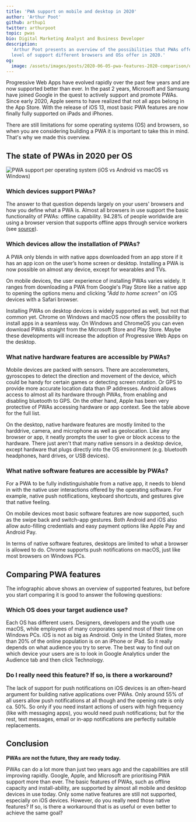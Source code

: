 ```yaml
---
title: 'PWA support on mobile and desktop in 2020'
author: 'Arthur Poot'
github: arthup1
twitter: arthurpoot
topic: pwas
bio: Digital Marketing Analyst and Business Developer
description:
  'Arthur Poot presents an overview of the possibilities that PWAs offer and the
  level of support different browsers and OSs offer in 2020.'
og:
  image: /assets/images/posts/2020-06-05-pwa-features-2020-comparison/og-image.png
---
```


Progressive Web Apps have evolved rapidly over the past few years and are now
supported better than ever. In the past 2 years, Microsoft and Samsung have
joined Google in the quest to actively support and promote PWAs. Since early
2020, Apple seems to have realized that not all apps belong in the App Store.
With the release of iOS 13, most basic PWA features are now finally fully
supported on iPads and iPhones.

There are still limitations for some operating systems (OS) and browsers, so
when you are considering building a PWA it is important to take this in mind.
That's why we made this overview.

<!--break-->

## The state of PWAs in 2020 per OS

![PWA support per operating system (iOS vs Android vs macOS vs Windows)](/assets/images/posts/2020-06-05-pwa-features-2020-comparison/infographic.png#@900-1800)

### Which devices support PWAs?

The answer to that question depends largely on your users' browsers and how you
define what a PWA is. Almost all browsers in use support the basic functionality
of PWAs: offline capability. 94.28% of people worldwide are using a browser
version that supports offline apps through service workers (see
[source](https://caniuse.com/#feat=serviceworkers)).

### Which devices allow the installation of PWAs?

A PWA only blends in with native apps downloaded from an app store if it has an
app icon on the user’s home screen or desktop. Installing a PWA is now possible
on almost any device, except for wearables and TVs.

On mobile devices, the user experience of installing PWAs varies widely. It
ranges from downloading a PWA from Google's Play Store like a native app to
opening the options menu and clicking _"Add to home screen"_ on iOS devices with
a Safari browser.

Installing PWAs on desktop devices is widely supported as well, but not that
common yet. Chrome on Windows and macOS now offers the possibility to install
apps in a seamless way. On Windows and ChromeOS you can even download PWAs
straight from the Microsoft Store and Play Store. Maybe these developments will
increase the adoption of Progressive Web Apps on the desktop.

### What native hardware features are accessible by PWAs?

Mobile devices are packed with sensors. There are accelerometers, gyroscopes to
detect the direction and movement of the device, which could be handy for
certain games or detecting screen rotation. Or GPS to provide more accurate
location data than IP addresses. Android allows access to almost all its
hardware through PWAs, from enabling and disabling bluetooth to GPS. On the
other hand, Apple has been very protective of PWAs accessing hardware or app
context. See the table above for the full list.

On the desktop, native hardware features are mostly limited to the harddrive,
camera, and microphone as well as geolocation. Like any browser or app, it neatly
prompts the user to give or block access to the hardware. There just aren't that
many native sensors in a desktop device, except hardware that plugs directly
into the OS environment (e.g. bluetooth headphones, hard drives, or USB devices).

### What native software features are accessible by PWAs?

For a PWA to be fully indistinguishable from a native app, it needs to blend in
with the native user interactions offered by the operating software. For example, native push
notifications, keyboard shortcuts, and gestures give that native feeling.

On mobile devices most basic software features are now supported, such as the
swipe back and switch-app gestures. Both Android and iOS also allow auto-filling
credentials and easy payment options like Apple Pay and Android Pay.

In terms of native software features, desktops are limited to what a browser is
allowed to do. Chrome supports push notifications on macOS, just like most
browsers on Windows PCs.

## Comparing PWA features

The infographic above shows an overview of supported features, but before you
start comparing it is good to answer the following questions:

### Which OS does your target audience use?

Each OS has different users. Designers, developers and the youth use macOS,
while employees of many corporates spend most of their time on Windows PCs. iOS
is not as big as Android. Only in the United States, more than 20% of the online population
is on an iPhone or iPad. So it really depends on what audience you try to serve.
The best way to find out on which device your users are is to look in Google
Analytics under the Audience tab and then click Technology.

### Do I really need this feature? If so, is there a workaround?

The lack of support for push notifications on iOS devices is an often-heard
argument for building native applications over PWAs. Only around 55% of all
users allow push notifications at all though and the opening rate is only ca.
50%. So only if you need instant actions of users with high frequency (like with
messaging apps), you would need push notifications; but for the rest, text
messages, email or in-app notifications are perfectly suitable replacements.

## Conclusion

**PWAs are not the future, they are ready today.**

PWAs can do a lot more than just two years ago and the capabilities are still
improving rapidly. Google, Apple, and Microsoft are prioritising PWA support
more than ever. The basic features of PWAs, such as offline capacity and
install-ability, are supported by almost all mobile and desktop devices in use
today. Only some native features are still not supported, especially on iOS
devices. However, do you really need those native features? If so, is there a
workaround that is as useful or even better to achieve the same goal?
